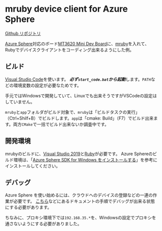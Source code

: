 # mruby device client for Azure Sphere

[Github リポジトリ](https://github.com/h7ga40/azure_sphere_mruby)

[Azure Sphere](https://azure.microsoft.com/ja-jp/services/azure-sphere/)対応のボード[MT3620 Mini Dev Board](https://wiki.seeedstudio.com/MT3620_Mini_Dev_Board/)に、[mruby](https://github.com/mruby/mruby)を入れて、Rubyでデバイスクライアントをコーディング出来るようにした例。

## ビルド

[Visual Studio Code](https://code.visualstudio.com/)を使います。
***必ず```start_code.bat```から起動***します。```PATH```などの環境変数の設定が必要なためです。

手元ではWindowsで開発していて、Linuxでも出来そうですがVSCodeの設定はしていません。

```mruby```と```app```フォルダがビルド対象で、```mruby```は「ビルドタスクの実行」（Ctrl+Shilf+B）でビルドします。```app```は「cmake: Build」（F7）でビルド出来ます。両方```CMake```で一括でビルド出来ないか調査中です。

## 開発環境

mrubyのビルドに、[Visual Studio 2019](https://visualstudio.microsoft.com/ja/vs/)と[Ruby](https://rubyinstaller.org/)が必要です。
Azure Sphereのビルド環境は、「[Azure Sphere SDK for Windows をインストールする](https://docs.microsoft.com/ja-jp/azure-sphere/install/install-sdk?pivots=vs-code)」を参考にインストールしてください。

## デバッグ

Azure Sphere を使い始めるには、クラウドへのデバイスの登録などの一連の作業が必要です。
[こちら](https://docs.microsoft.com/ja-jp/azure-sphere/install/overview)などにあるドキュメントの手順でデバッグが出来る状態にする必要があります。

ちなみに、プロキシ環境下では```192.168.35.*```を、Windowsの設定でプロキシを通さないようにする必要がありました。
